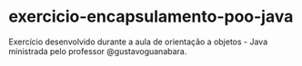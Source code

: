 # exercicio-encapsulamento-poo-java
Exercício desenvolvido durante a aula de orientação a objetos - Java ministrada pelo professor @gustavoguanabara.
